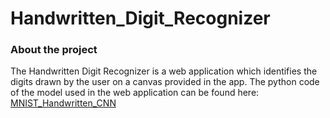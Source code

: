 # Handwritten_Digit_Recognizer


### About the project

The Handwritten Digit Recognizer is a web application which identifies the digits drawn by the user on a canvas provided in the app. The python code of the model used in the web application can be found here: [MNIST_Handwritten_CNN](https://github.com/um4ng-tiw/MNIST_Handwritten_CNN)

